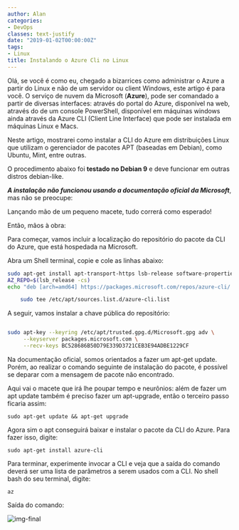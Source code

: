 ```yaml
---
author: Alan
categories:
- DevOps
classes: text-justify
date: "2019-01-02T00:00:00Z"
tags:
- Linux
title: Instalando o Azure Cli no Linux
---
```


Olá, se você é como eu, chegado a bizarrices como administrar o Azure a partir do Linux e não de um servidor ou client Windows, este artigo é para você.
O serviço de nuvem da Microsoft (**Azure**), pode ser comandado a partir de diversas interfaces: através do portal do Azure, disponível na web, através do de um console PowerShell, disponível em máquinas windows  ainda através da Azure CLI (Client Line Interface) que pode ser instalada em máquinas Linux e Macs.

Neste artigo, mostrarei como instalar a CLI do Azure em distribuições Linux que utilizam o gerenciador de pacotes APT (baseadas em Debian), como Ubuntu, Mint, entre outras.

O procedimento abaixo foi **testado no Debian 9** e deve funcionar em outras distros debian-like.

***A instalação não funcionou usando a documentação oficial da Microsoft***, mas não se preocupe:

Lançando mão de um pequeno macete, tudo correrá como esperado!

Então, mãos à obra:

Para começar, vamos incluir a localização do repositório do pacote da CLI do Azure, que está hospedada na Microsoft.

Abra um Shell terminal, copie e cole as linhas abaixo:

```bash
sudo apt-get install apt-transport-https lsb-release software-properties-common -y
AZ_REPO=$(lsb_release -cs)
echo "deb [arch=amd64] https://packages.microsoft.com/repos/azure-cli/ $AZ_REPO main" | \

    sudo tee /etc/apt/sources.list.d/azure-cli.list
```

A seguir, vamos instalar a chave pública do repositório:

```bash

sudo apt-key --keyring /etc/apt/trusted.gpg.d/Microsoft.gpg adv \
     --keyserver packages.microsoft.com \
     --recv-keys BC528686B50D79E339D3721CEB3E94ADBE1229CF

```

Na documentação oficial, somos orientados a fazer um apt-get update. Porém, ao realizar o comando seguinte de instalação do pacote, é possível se deparar com a mensagem de pacote não encontrado.

Aqui vai o macete que irá lhe poupar tempo e neurônios: além de fazer um apt update também é preciso fazer um apt-upgrade, então o terceiro passo ficaria assim:

`sudo apt-get update && apt-get upgrade`

Agora sim o apt conseguirá baixar e instalar o pacote da CLI do Azure. Para fazer isso, digite:

`sudo apt-get install azure-cli`

Para terminar, experimente invocar a CLI e veja que a saída do comando deverá ser uma lista de parâmetros a serem usados com a CLI. No shell bash do seu terminal, digite:

`az`

Saída do comando:

![img-final](../img/finalcli.png)
